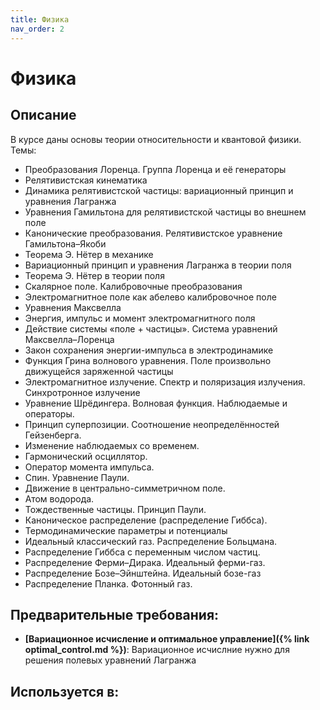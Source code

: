 ```yaml
---
title: Физика
nav_order: 2
---
```


# Физика


## Описание 
В курсе даны основы теории относительности и квантовой физики. 
Темы:
- Преобразования Лоренца. Группа Лоренца и её генераторы
- Релятивистская кинематика
- Динамика релятивистской частицы: вариационный принцип и уравнения Лагранжа
- Уравнения Гамильтона для релятивистской частицы во внешнем поле
- Канонические преобразования. Релятивистское уравнение Гамильтона–Якоби
- Теорема Э. Нётер в механике
- Вариационный принцип и уравнения Лагранжа в теории поля
- Теорема Э. Нётер в теории поля
- Скалярное поле. Калибровочные преобразования
- Электромагнитное поле как абелево калибровочное поле
- Уравнения Максвелла
- Энергия, импульс и момент электромагнитного поля
- Действие системы «поле + частицы». Система уравнений Максвелла–Лоренца
- Закон сохранения энергии-импульса в электродинамике
- Функция Грина волнового уравнения. Поле произвольно движущейся заряженной частицы
- Электромагнитное излучение. Спектр и поляризация излучения.  Синхротронное излучение
- Уравнение Шрёдингера. Волновая функция. Наблюдаемые и операторы. 
- Принцип суперпозиции. Соотношение неопределённостей Гейзенберга.
- Изменение наблюдаемых со временем.
- Гармонический осциллятор.
- Оператор момента импульса.
- Спин. Уравнение Паули.
- Движение в центрально-симметричном поле.
- Атом водорода.
- Тождественные частицы. Принцип Паули.
- Каноническое распределение (распределение Гиббса).
- Термодинамические параметры и потенциалы
- Идеальный классический газ. Распределение Больцмана.
- Распределение Гиббса с переменным числом частиц.
- Распределение Ферми–Дирака. Идеальный ферми-газ.
- Распределение Бозе–Эйнштейна. Идеальный бозе-газ
- Распределение Планка. Фотонный газ.


## Предварительные требования:

- **[Вариационное исчисление и оптимальное управление]({% link optimal_control.md %})**: Вариационное исчислние нужно для решения полевых уравнений Лагранжа



## Используется в:
